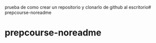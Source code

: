 prueba de como crear un repositorio y clonarlo de github al escritorio# prepcourse-noreadme
# prepcourse-noreadme
